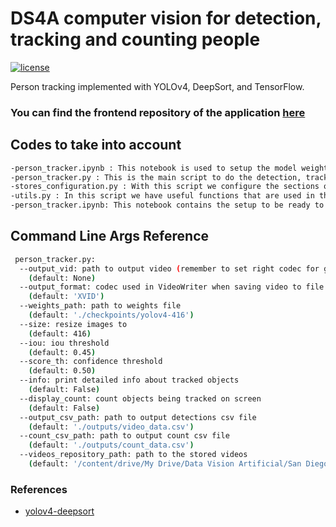 # DS4A computer vision for detection, tracking and counting people
[![license](https://img.shields.io/github/license/mashape/apistatus.svg)](LICENSE)

Person tracking implemented with YOLOv4, DeepSort, and TensorFlow. 

### You can find the frontend repository of the application [here](https://github.com/nestorsgarzonc/Off_Corss_Front_End)

## Codes to take into account
```bash
-person_tracker.ipynb : This notebook is used to setup the model weights (there are too heavy to github repository) and run the person_tracker.py script
-person_tracker.py : This is the main script to do the detection, tracking and count of people in the store, and upload the results to the database of the project
-stores_configuration.py : With this script we configure the sections of interest of the store for each camera and the result is the json file stores_sections.json
-utils.py : In this script we have useful functions that are used in the scrit mentioned above.
-person_tracker.ipynb: This notebook contains the setup to be ready to use the person_tracker.py
``` 

## Command Line Args Reference

```bash
 person_tracker.py:
  --output_vid: path to output video (remember to set right codec for given format. e.g. XVID for .avi)
    (default: None)
  --output_format: codec used in VideoWriter when saving video to file
    (default: 'XVID')
  --weights_path: path to weights file
    (default: './checkpoints/yolov4-416')
  --size: resize images to
    (default: 416)
  --iou: iou threshold
    (default: 0.45)
  --score_th: confidence threshold
    (default: 0.50)
  --info: print detailed info about tracked objects
    (default: False)
  --display_count: count objects being tracked on screen
    (default: False)
  --output_csv_path: path to output detections csv file
    (default: './outputs/video_data.csv')
  --count_csv_path: path to output count csv file
    (default: './outputs/count_data.csv')
  --videos_repository_path: path to the stored videos
    (default: '/content/drive/My Drive/Data Vision Artificial/San Diego/Videos')
```

### References  

  * [yolov4-deepsort](https://github.com/theAIGuysCode/yolov4-deepsort)
